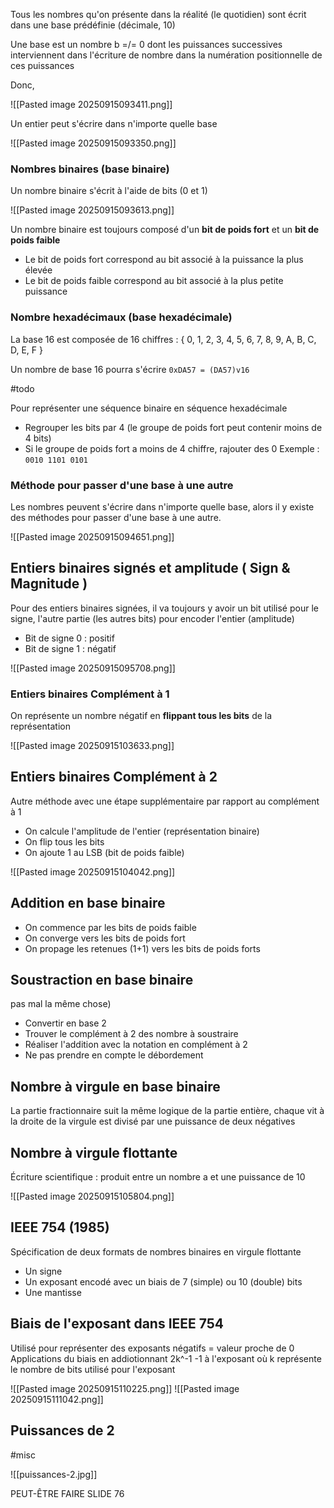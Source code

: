 
Tous les nombres qu'on présente dans la réalité (le quotidien) sont écrit dans une base prédéfinie (décimale, 10)

Une base est un nombre b =/= 0 dont les puissances successives interviennent dans l'écriture de nombre dans la numération positionnelle de ces puissances

Donc,

![[Pasted image 20250915093411.png]]


Un entier peut s'écrire dans n'importe quelle base

![[Pasted image 20250915093350.png]]

### Nombres binaires (base binaire)

Un nombre binaire s'écrit à l'aide de bits (0 et 1)

![[Pasted image 20250915093613.png]]

Un nombre binaire est toujours composé d'un **bit de poids fort** et un **bit de poids faible**
-  Le bit de poids fort correspond au bit associé à la puissance la plus élevée
-  Le bit de poids faible correspond au bit associé à la plus petite puissance


### Nombre hexadécimaux (base hexadécimale)

La base 16 est composée de 16 chiffres : { 0, 1, 2, 3, 4, 5, 6, 7, 8, 9, A, B, C, D, E, F }

Un nombre de base 16 pourra s'écrire `0xDA57 = (DA57)v16`

#todo 

Pour représenter une séquence binaire en séquence hexadécimale
-  Regrouper les bits par 4 (le groupe de poids fort peut contenir moins de 4 bits)
-  Si le groupe de poids fort a moins de 4 chiffre, rajouter des 0
	Exemple : `0010 1101 0101`

### Méthode pour passer d'une base à une autre

Les nombres peuvent s'écrire dans n'importe quelle base, alors il y existe des méthodes pour passer d'une base à une autre. 

![[Pasted image 20250915094651.png]]

## Entiers binaires signés et amplitude ( Sign & Magnitude )

Pour des entiers binaires signées, il va toujours y avoir un bit utilisé pour le signe, l'autre partie (les autres bits) pour encoder l'entier (amplitude)
-  Bit de signe 0 : positif
-  Bit de signe 1 : négatif

![[Pasted image 20250915095708.png]]

### Entiers binaires Complément à 1

On représente un nombre négatif en **flippant tous les bits** de la représentation

![[Pasted image 20250915103633.png]]

## Entiers binaires Complément à 2

Autre méthode avec une étape supplémentaire par rapport au complément à 1
-  On calcule l'amplitude de l'entier (représentation binaire)
-  On flip tous les bits
-  On ajoute 1 au LSB (bit de poids faible)

![[Pasted image 20250915104042.png]]

## Addition en base binaire

-  On commence par les bits de poids faible
-  On converge vers les bits de poids fort
-  On propage les retenues (1+1) vers les bits de poids forts

## Soustraction en base binaire
   pas mal la même chose)
   
-  Convertir en base 2
-  Trouver le complément à 2 des nombre à soustraire
-  Réaliser l'addition avec la notation en complément à 2
-  Ne pas prendre en compte le débordement

## Nombre à virgule en base binaire

La partie fractionnaire suit la même logique de la partie entière, chaque vit à la droite de la virgule est divisé par une puissance de deux négatives

## Nombre à virgule flottante

Écriture scientifique : produit entre un nombre a et une puissance de 10

![[Pasted image 20250915105804.png]]

## IEEE 754 (1985)

Spécification de deux formats de nombres binaires en virgule flottante
-  Un signe
-  Un exposant encodé avec un biais de 7 (simple) ou 10 (double) bits
-  Une mantisse

## Biais de l'exposant dans IEEE 754

Utilisé pour représenter des exposants négatifs = valeur proche de 0
Applications du biais en addiotionnant 2k^-1 -1 à l'exposant où k représente le nombre de bits utilisé pour l'exposant

![[Pasted image 20250915110225.png]]
![[Pasted image 20250915111042.png]]
## Puissances de 2

#misc

![[puissances-2.jpg]]


PEUT-ÊTRE FAIRE SLIDE 76